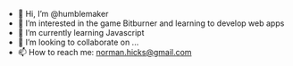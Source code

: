 - 👋 Hi, I’m @humblemaker
- 👀 I’m interested in the game Bitburner and learning to develop web apps
- 🌱 I’m currently learning Javascript
- 💞️ I’m looking to collaborate on ...
- 📫 How to reach me: norman.hicks@gmail.com

<!---
humblemaker/humblemaker is a ✨ special ✨ repository because its `README.md` (this file) appears on your GitHub profile.
You can click the Preview link to take a look at your changes.
--->
